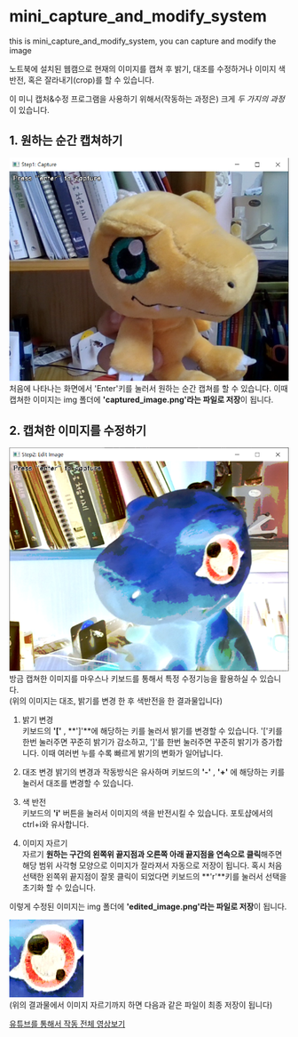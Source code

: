 # mini_capture_and_modify_system
this is mini_capture_and_modify_system, you can capture and modify the image    
    
노트북에 설치된 웹캠으로 현재의 이미지를 캡쳐 후 밝기, 대조를 수정하거나 이미지 색 반전, 혹은 잘라내기(crop)를 할 수 있습니다.  
   
이 미니 캡처&수정 프로그램을 사용하기 위해서(작동하는 과정은) 크게 _두_ _가지의_ _과정_ 이 있습니다.   
      
## 1. 원하는 순간 캡쳐하기   
![Capturing](README_img/1.png)   
처음에 나타나는 화면에서 'Enter'키를 눌러서 원하는 순간 캡쳐를 할 수 있습니다. 이때 캡쳐한 이미지는 img 폴더에 **'captured_image.png'라는 파일로 저장**이 됩니다.   
   
## 2. 캡쳐한 이미지를 수정하기   
![Editing](README_img/2.png)   
방금 캡쳐한 이미지를 마우스나 키보드를 통해서 특정 수정기능을 활용하실 수 있습니다.   
(위의 이미지는 대조, 밝기를 변경 한 후 색반전을 한 결과물입니다)   

1. 밝기 변경    
키보드의 **'['** , **']'**에 해당하는 키를 눌러서 밝기를 변경할 수 있습니다. '['키를 한번 눌러주면 꾸준히 밝기가 감소하고, ']'를 한번 눌러주면 꾸준히 밝기가 증가합니다. 이때 여러번 누를 수록 빠르게 밝기의 변화가 일어납니다.   
   
2. 대조 변경
밝기의 변경과 작동방식은 유사하며 키보드의 **'-'** , **'+'** 에 해당하는 키를 눌러서 대조를 변경할 수 있습니다.   

3. 색 반전   
키보드의 **'i'** 버튼을 눌러서 이미지의 색을 반전시킬 수 있습니다. 포토샵에서의 ctrl+i와 유사합니다.   

4. 이미지 자르기   
자르기 **원하는 구간의 왼쪽위 끝지점과 오른쪽 아래 끝지점을 연속으로 클릭**해주면 해당 범위 사각형 모양으로 이미지가 잘라져서 자동으로 저장이 됩니다. 혹시 처음 선택한 왼쪽위 끝지점이 잘못 클릭이 되었다면 키보드의 **'r'**키를 눌러서 선택을 초기화 할 수 있습니다.   
   
이렇게 수정된 이미지는 img 폴더에 **'edited_image.png'라는 파일로 저장**이 됩니다.   
   
![Editing](README_img/3.png)   
(위의 결과물에서 이미지 자르기까지 하면 다음과 같은 파일이 최종 저장이 됩니다)   

[유튜브를 통해서 작동 전체 영상보기](https://youtu.be/2_hACna6XE8)   